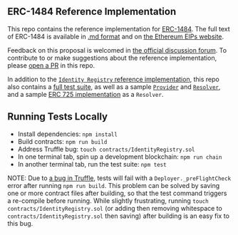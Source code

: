 ## ERC-1484 Reference Implementation

This repo contains the reference implementation for [ERC-1484](https://github.com/ethereum/EIPs/issues/1495). The full text of ERC-1484 is available in [.md format](https://github.com/ethereum/EIPs/blob/master/EIPS/eip-1484.md) and on [the Ethereum EIPs website](https://eips.ethereum.org/EIPS/eip-1484).

Feedback on this proposal is welcomed in [the official discussion forum](https://github.com/ethereum/EIPs/issues/1495). To contribute to or make suggestions about the reference implementation, please [open a PR](https://github.com/hydrogen-dev/ERC-1484/pulls) in this repo.

In addition to the [`Identity Registry` reference implementation](./contracts/IdentityRegistry.sol), this repo also contains a [full test suite](./test), as well as a sample [`Provider`](./contracts/samples/Provider.sol) and [`Resolver`](.contracts/samples/Resolver.sol), and a sample [ERC 725 implementation](./contracts/samples/ERC725/) as a `Resolver`.

## Running Tests Locally
- Install dependencies: `npm install`
- Build contracts: `npm run build`
- Address Truffle bug: `touch contracts/IdentityRegistry.sol`
- In one terminal tab, spin up a development blockchain: `npm run chain`
- In another terminal tab, run the test suite: `npm test`

NOTE: Due to [a bug in Truffle](https://github.com/trufflesuite/truffle/issues/1341), tests will fail with a `Deployer._preFlightCheck` error after running `npm run build`. This problem can be solved by saving one or more contract files after building, so that the test command triggers a re-compile before running. While slightly frustrating, running `touch contracts/IdentityRegistry.sol` (or adding then removing whitespace to `contracts/IdentityRegistry.sol` then saving) after building is an easy fix to this bug.
